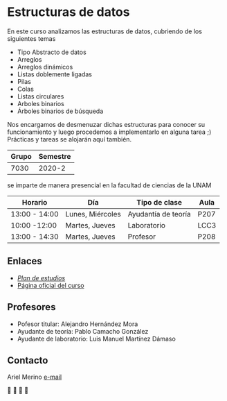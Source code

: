 # Estructuras de datos

En este curso analizamos las estructuras de datos, cubriendo de los siguientes temas

* Tipo Abstracto de datos
* Arreglos
* Arreglos dinámicos
* Listas doblemente ligadas
* Pilas
* Colas
* Listas circulares
* Arboles binarios 
* Árboles binarios de búsqueda

Nos encargamos de desmenuzar dichas estructuras para conocer su funcionamiento y luego procedemos a implementarlo en alguna tarea ;) Prácticas y tareas se alojarán aquí también.

Grupo | Semestre
------|----------
7030  | 2020-2

se imparte de manera presencial en la facultad de ciencias de la UNAM

Horario         | Día              | Tipo de clase       | Aula
----------------|------------------|---------------------|------
13:00 - 14:00   | Lunes, Miércoles | Ayudantía de teoría | P207
10:00 -12:00    | Martes, Jueves   | Laboratorio         | LCC3
13:00 - 14:30   | Martes, Jueves   | Profesor            | P208


## Enlaces
- [_Plan de estudios_](https://web.fciencias.unam.mx/asignaturas/1222.pdf) 
- [Página oficial del curso](https://sites.google.com/a/ciencias.unam.mx/edd20202/home)


## Profesores
* Pofesor titular: Alejandro Hernández Mora
* Ayudante de teoría: Pablo Camacho González
* Ayudante de laboratorio: Luis Manuel Martínez Dámaso

## Contacto
Ariel Merino [e-mail](mailto:arielmerino@ciencias.unam.mx)

:dolphin: :dolphin: :dolphin: :dolphin: